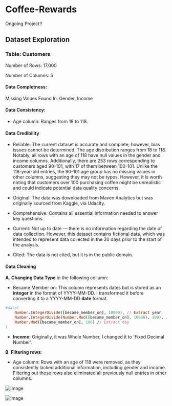 # Coffee-Rewards

Ongoing Project!!



## Dataset Exploration

### Table: Customers 

Number of Rows: 17.000

Number of Columns: 5

####  Data Completness:

Missing Values Found In: Gender, Income 

#### Data Consistency:

- Age column: Ranges from 18 to 118.


#### Data Credibility

- Reliable:  The current dataset is accurate and complete; however, bias issues cannot be determined. The age distribution ranges from 18 to 118. Notably, all rows with an age of 118 have null values in the gender and income columns. Additionally, there are 253 rows corresponding to customers aged 90-101, with 17 of them between 100-101. Unlike the 118-year-old entries, the 90-101 age group has no missing values in other columns, suggesting they may not be typos. However, it is worth noting that customers over 100 purchasing coffee might be unrealistic and could indicate potential data quality concerns.

- Original: The data was downloaded from Maven Analytics but was originally sourced from Kaggle, via Udacity.

- Comprehensive: Contains all essential information needed to answer key questions.

- Current: Not up to date — there is no information regarding the date of data collection. However, this dataset contains fictional data, which was intended to represent data collected in the 30 days prior to the start of the analysis.

- Cited: The data is not cited, but it is in the public domain.

#### Data Cleaning 

**A**. **Changing Data Type** in the following collumn: 

- Became Member on: This column represents dates but is stored as an **integer** in the format of YYYY-MM-DD. I transformed it before converting it to a  YYYY-MM-DD **date** format. 

```ruby
#date(
    Number.IntegerDivide([became_member_on], 10000), // Extract year
    Number.IntegerDivide(Number.Mod([became_member_on], 10000), 100), // Extract month
    Number.Mod([became_member_on], 100) // Extract day
)
```

- **Income:** Originally, it was Whole Number, I changed it to 'Fixed Decimal Number'.
  
**B**. **Filtering rows**: 

- Age column: Rows with an age of 118 were removed, as they consistently lacked additional information, including gender and income. Filtering out these rows also eliminated all previously null entries in other columns. 

![image](https://github.com/user-attachments/assets/1fb84450-eb25-4396-81b4-7aecfbe7a250)


![image](https://github.com/user-attachments/assets/f8dcb289-e119-4ef5-850b-8a663c4b3bce)


